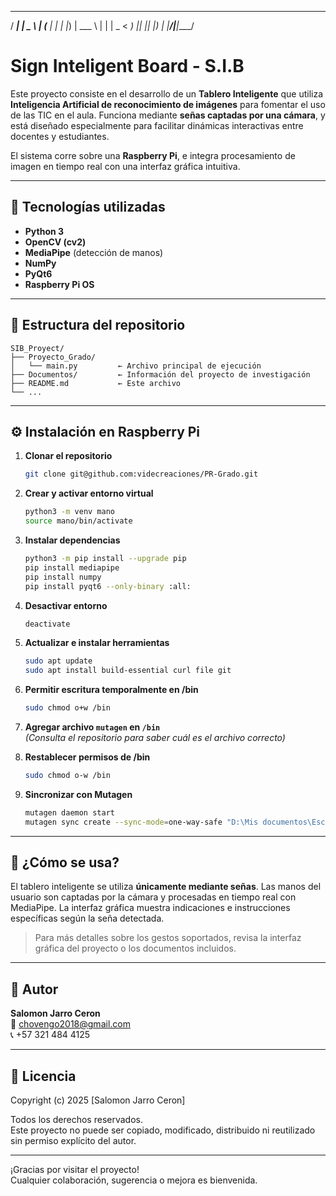 
   _____ _____ ____  
  / ____|_   _|  _ \ 
 | (___   | | | |_) |
  \___ \  | | |  _ < 
  ____) |_| |_| |_) |
 |_____/|_____|____/ 
                    
# Sign Inteligent Board - S.I.B

Este proyecto consiste en el desarrollo de un **Tablero Inteligente** que utiliza **Inteligencia Artificial de reconocimiento de imágenes** para fomentar el uso de las TIC en el aula. Funciona mediante **señas captadas por una cámara**, y está diseñado especialmente para facilitar dinámicas interactivas entre docentes y estudiantes.

El sistema corre sobre una **Raspberry Pi**, e integra procesamiento de imagen en tiempo real con una interfaz gráfica intuitiva.

---

## 🚀 Tecnologías utilizadas

- **Python 3**
- **OpenCV (cv2)**
- **MediaPipe** (detección de manos)
- **NumPy**
- **PyQt6**
- **Raspberry Pi OS**

---

## 📁 Estructura del repositorio

```
SIB_Proyect/
├── Proyecto_Grado/
│   └── main.py         ← Archivo principal de ejecución
├── Documentos/         ← Información del proyecto de investigación
├── README.md           ← Este archivo
└── ...
```

---

## ⚙️ Instalación en Raspberry Pi

1. **Clonar el repositorio**
   ```bash
   git clone git@github.com:videcreaciones/PR-Grado.git
   ```

2. **Crear y activar entorno virtual**
   ```bash
   python3 -m venv mano
   source mano/bin/activate
   ```

3. **Instalar dependencias**
   ```bash
   python3 -m pip install --upgrade pip
   pip install mediapipe
   pip install numpy
   pip install pyqt6 --only-binary :all:
   ```

4. **Desactivar entorno**
   ```bash
   deactivate
   ```

5. **Actualizar e instalar herramientas**
   ```bash
   sudo apt update
   sudo apt install build-essential curl file git
   ```

6. **Permitir escritura temporalmente en /bin**
   ```bash
   sudo chmod o+w /bin
   ```

7. **Agregar archivo `mutagen` en `/bin`**  
   *(Consulta el repositorio para saber cuál es el archivo correcto)*

8. **Restablecer permisos de /bin**
   ```bash
   sudo chmod o-w /bin
   ```

9. **Sincronizar con Mutagen**
   ```bash
   mutagen daemon start
   mutagen sync create --sync-mode=one-way-safe "D:\Mis documentos\Escritorio\Proyectos\PR-Grado\Proyecto_Grado" vyc@raspberrypi.local:/home/vyc/PR-Grado/Proyecto_Grado
   ```

---

## 🧠 ¿Cómo se usa?

El tablero inteligente se utiliza **únicamente mediante señas**. Las manos del usuario son captadas por la cámara y procesadas en tiempo real con MediaPipe. La interfaz gráfica muestra indicaciones e instrucciones específicas según la seña detectada.

> Para más detalles sobre los gestos soportados, revisa la interfaz gráfica del proyecto o los documentos incluidos.

---

## 🤝 Autor

**Salomon Jarro Ceron**  
📧 chovengo2018@gmail.com  
📞 +57 321 484 4125

---

## 📜 Licencia

Copyright (c) 2025 [Salomon Jarro Ceron]

Todos los derechos reservados.  
Este proyecto no puede ser copiado, modificado, distribuido ni reutilizado sin permiso explícito del autor.  

---

¡Gracias por visitar el proyecto!  
Cualquier colaboración, sugerencia o mejora es bienvenida.
